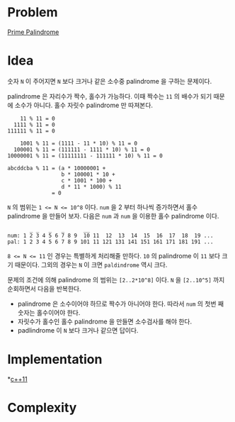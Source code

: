 # Problem

[Prime Palindrome](https://leetcode.com/problems/prime-palindrome/)

# Idea

숫자 `N` 이 주어지면 `N` 보다 크거나 같은 소수중 palindrome 을 구하는
문제이다.

palindrome 은 자리수가 짝수, 홀수가 가능하다. 이때 짝수는 `11` 의
배수가 되기 때문에 소수가 아니다. 홀수 자릿수 palindrome 만 따져본다.

```
    11 % 11 = 0
  1111 % 11 = 0
111111 % 11 = 0

    1001 % 11 = (1111 - 11 * 10) % 11 = 0
  100001 % 11 = (111111 - 1111 * 10) % 11 = 0
10000001 % 11 = (11111111 - 111111 * 10) % 11 = 0

abcddcba % 11 = (a * 10000001 + 
                 b * 100001 * 10 +
                 c * 1001 * 100 +
                 d * 11 * 1000) % 11
              = 0
```

`N` 의 범위는 `1 <= N <= 10^8` 이다. `num` 을 2 부터 하나씩 증가하면서
홀수 palindrome 을 만들어 보자. 다음은 `num` 과 `num` 을 이용한 홀수
palindrome 이다.

```
       _ _   _   _      __
num: 1 2 3 4 5 6 7 8 9  10 11  12  13  14  15  16  17  18  19 ... 
pal: 1 2 3 4 5 6 7 8 9 101 11 121 131 141 151 161 171 181 191 ...
```

`8 <= N <= 11` 인 경우는 특별하게 처리해줄 만하다. `10` 의 palindrome
이 `11` 보다 크기 때문이다. 그외의 경우는 `N` 이 크면 `paldindrome`
역시 크다.

문제의 조건에 의해 palindrome 의 범위는 `[2..2*10^8]` 이다.  `N` 을
`[2..10^5]` 까지 순회하면서 다음을 반복한다.

* palindrome 은 소수이어야 하므로 짝수가 아니어야 한다. 따라서 `num`
  의 첫번 째 숫자는 홀수이어야 한다.
* 자릿수가 홀수인 홀수 palindrome 을 만들면 소수검사를 해야 한다.
* padlindrome 이 `N` 보다 크거나 같으면 답이다.

# Implementation

*[c++11](a.cpp)

# Complexity

```
```
